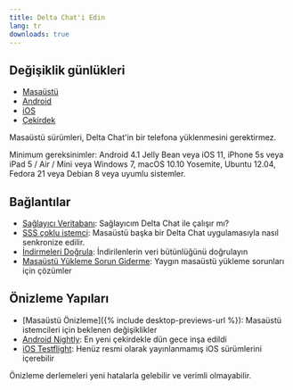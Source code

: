 ```yaml
---
title: Delta Chat'i Edin
lang: tr
downloads: true
---
```


## Değişiklik günlükleri

* [Masaüstü](https://github.com/deltachat/deltachat-desktop/blob/master/CHANGELOG.md)
* [Android](https://github.com/deltachat/deltachat-android/blob/master/CHANGELOG.md)
* [iOS](https://github.com/deltachat/deltachat-ios/blob/master/CHANGELOG.md)
* [Çekirdek](https://github.com/deltachat/deltachat-core-rust/blob/master/CHANGELOG.md)

Masaüstü sürümleri, Delta Chat'in bir telefona yüklenmesini gerektirmez.

Minimum gereksinimler:
Android 4.1 Jelly Bean
veya iOS 11, iPhone 5s veya iPad 5 / Air / Mini
veya Windows 7, macOS 10.10 Yosemite, Ubuntu 12.04, Fedora 21 veya Debian 8
veya uyumlu sistemler.

## Bağlantılar

* [Sağlayıcı Veritabanı](https://providers.delta.chat/): Sağlayıcım Delta Chat ile çalışır mı?
* [SSS çoklu istemci](help#multiclient): Masaüstü başka bir Delta Chat uygulamasıyla nasıl senkronize edilir.
* [İndirmeleri Doğrula](verify-downloads): İndirilenlerin veri bütünlüğünü doğrulayın
* [Masaüstü Yükleme Sorun Giderme](https://github.com/deltachat/deltachat-desktop/blob/master/docs/TROUBLESHOOTING.md): Yaygın masaüstü yükleme sorunları için çözümler

## Önizleme Yapıları

* [Masaüstü Önizleme]({% include desktop-previews-url %}): Masaüstü istemcileri için beklenen değişiklikler
* [Android Nightly](https://download.delta.chat/android/nightly/): En yeni çekirdekle dün gece inşa edildi
* [iOS Testflight](https://testflight.apple.com/join/uEMc1NxS): Henüz resmi olarak yayınlanmamış iOS sürümlerini içerebilir

Önizleme derlemeleri yeni hatalarla gelebilir ve verimli olmayabilir.